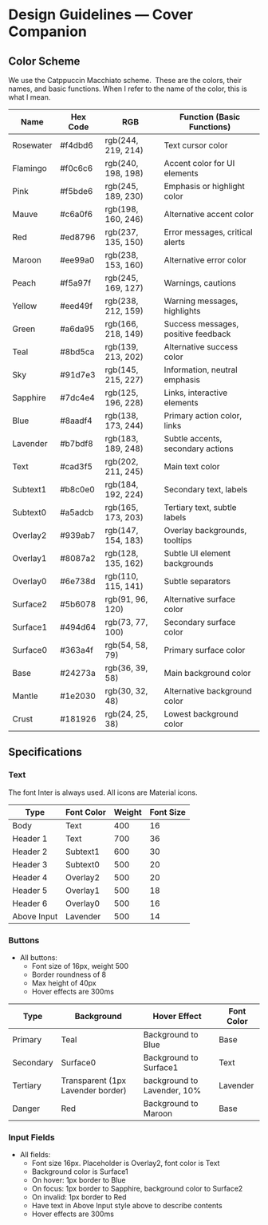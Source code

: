 # Design Guidelines — Cover Companion

## Color Scheme
We use the Catppuccin Macchiato scheme.  These are the colors, their names, and basic functions. When I refer to the name of the color, this is what I mean. 

| Name | Hex Code | RGB | Function (Basic Functions) |
|------|----------|-----|----------------------------|
| Rosewater | #f4dbd6 | rgb(244, 219, 214) | Text cursor color |
| Flamingo | #f0c6c6 | rgb(240, 198, 198) | Accent color for UI elements |
| Pink | #f5bde6 | rgb(245, 189, 230) | Emphasis or highlight color |
| Mauve | #c6a0f6 | rgb(198, 160, 246) | Alternative accent color |
| Red | #ed8796 | rgb(237, 135, 150) | Error messages, critical alerts |
| Maroon | #ee99a0 | rgb(238, 153, 160) | Alternative error color |
| Peach | #f5a97f | rgb(245, 169, 127) | Warnings, cautions |
| Yellow | #eed49f | rgb(238, 212, 159) | Warning messages, highlights |
| Green | #a6da95 | rgb(166, 218, 149) | Success messages, positive feedback |
| Teal | #8bd5ca | rgb(139, 213, 202) | Alternative success color |
| Sky | #91d7e3 | rgb(145, 215, 227) | Information, neutral emphasis |
| Sapphire | #7dc4e4 | rgb(125, 196, 228) | Links, interactive elements |
| Blue | #8aadf4 | rgb(138, 173, 244) | Primary action color, links |
| Lavender | #b7bdf8 | rgb(183, 189, 248) | Subtle accents, secondary actions |
| Text | #cad3f5 | rgb(202, 211, 245) | Main text color |
| Subtext1 | #b8c0e0 | rgb(184, 192, 224) | Secondary text, labels |
| Subtext0 | #a5adcb | rgb(165, 173, 203) | Tertiary text, subtle labels |
| Overlay2 | #939ab7 | rgb(147, 154, 183) | Overlay backgrounds, tooltips |
| Overlay1 | #8087a2 | rgb(128, 135, 162) | Subtle UI element backgrounds |
| Overlay0 | #6e738d | rgb(110, 115, 141) | Subtle separators |
| Surface2 | #5b6078 | rgb(91, 96, 120) | Alternative surface color |
| Surface1 | #494d64 | rgb(73, 77, 100) | Secondary surface color |
| Surface0 | #363a4f | rgb(54, 58, 79) | Primary surface color |
| Base | #24273a | rgb(36, 39, 58) | Main background color |
| Mantle | #1e2030 | rgb(30, 32, 48) | Alternative background color |
| Crust | #181926 | rgb(24, 25, 38) | Lowest background color |

## Specifications
### Text
The font Inter is always used. All icons are Material icons. 

| Type | Font Color | Weight | Font Size |
|--|--|--|--|
| Body | Text | 400 | 16 |
| Header 1 | Text | 700 | 36 | 
| Header 2 | Subtext1 | 600 | 30 | 
| Header 3 | Subtext0 | 500 | 20 | 
| Header 4 | Overlay2 | 500 | 20 | 
| Header 5 | Overlay1 | 500 | 18 | 
| Header 6 | Overlay0 | 500 | 16 | 
| Above Input | Lavender | 500 | 14 |

### Buttons
- All buttons: 
	- Font size of 16px, weight 500
	- Border roundness of 8
	- Max height of 40px
	- Hover effects are 300ms

| Type | Background | Hover Effect | Font Color | 
| -- | -- | -- | -- |
| Primary | Teal | Background to Blue | Base | 
| Secondary | Surface0 | Background to Surface1 | Text |
| Tertiary | Transparent (1px Lavender border) | background to Lavender, 10% | Lavender |
| Danger | Red | Background to Maroon | Base |

### Input Fields
- All fields: 
	- Font size 16px. Placeholder is Overlay2, font color is Text
	- Background color is Surface1
	- On hover: 1px border to Blue
	- On focus: 1px border to Sapphire, background color to Surface2
	- On invalid: 1px border to Red
	 - Have text in Above Input style above to describe contents
	 - Hover effects are 300ms
